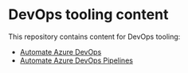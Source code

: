 # DevOps tooling content

This repository contains content for DevOps tooling:

- [Automate Azure DevOps](./automateado.md)
- [Automate Azure DevOps Pipelines](./automatepipelines.md)